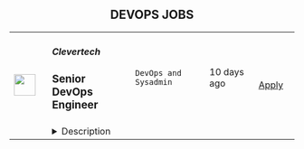 <div align="center"><h2>DEVOPS JOBS</h2></div><table><tr>
                <td width="100" height="100" rowspan="2">
                    <img src="https://wwr-pro.s3.amazonaws.com/logos/0074/7619/logo.gif" width="38px" height="auto">
                </td>
                <td width="300">
                    <h5>Clevertech</h5>
                    <h3> Senior DevOps Engineer </h3>
                </td>
                <td width="300">
                    <code>DevOps and Sysadmin</code>
                </td>
                <td width="200">
                <text>10 days ago</text>
                </td>
                <td width="100" rowspan="2">
                <a href="https://weworkremotely.com/remote-jobs/clevertech-senior-devops-engineer-13" align="right" target="_blank">Apply</a>
                </td>
            </tr>
            <tr>
                <td colspan="3">
                <details><summary>Description</summary>
                <img src="https://we-work-remotely.imgix.net/logos/0074/7619/logo.gif?ixlib=rails-4.0.0&w=50&h=50&dpr=2&fit=fill&auto=compress" />

<p>
  <strong>Headquarters:</strong> New York, NY
    <br /><strong>URL:</strong> <a href="https://clevertech.biz">https://clevertech.biz</a>
</p>

<div>
<br>Experience Remote done Right. Over 20 years of remote experience, all 500+ staff are 100% remote and we still grow vibrant relationships, provide exceptional opportunities for career growth while working with stellar clients on ambitious projects<br><br>
</div><div><strong>What we're working on:</strong></div><div>
<br>Enterprise companies turn to us to help them launch innovative digital products that interact with hundreds of millions of customers, transactions and data points. The problems we solve every day are real and require creativity, grit and determination. We are building a culture that challenges norms while fostering experimentation and personal growth. In order to grasp the scale of problems we face, ideally, you have some exposure to Logistics, FinTech, Transportation, Insurance, Media or other complex multifactor industries<br><br>
</div><div><strong><br>Requirements</strong></div><ul>
<li>7+ years of professional experience (A technical assessment will be required)</li>
<li>Senior-level experience with AWS (EC2, RDS, S3, ECS, ELB)</li>
<li>Strong background in Linux and Mongo Atlas administration</li>
<li>Experience deploying Kubernetes in a production environment</li>
<li>Experience with CI/CD in Jenkins or CircleCi</li>
<li>Infrastructure as code (we use Terraform)</li>
<li>Experience with requirement gathering and presentation to executives</li>
<li>English fluency, verbal and written</li>
<li>Professional, empathic, team player</li>
<li>Problem solver, proactive, go-getter</li>
</ul><div><strong>Straight from the Devs</strong></div><div>
<br>Watch short snippets of actual developers (Real, not scripted) share why they joined <a href="https://cleverte.ch/3"><strong>YouTube Playlist<br></strong></a><br>
</div><div><strong>Why Clevertech is an amazing place to work at</strong></div><div>
<br>At Clevertech, you can expect that you will:<br><br>
</div><ul>
<li>Be 100% dedicated to one project at a time so that you can hone your skills, innovate and grow</li>
<li>Be a part of a team of talented and friendly senior-level developers</li>
<li>Work on projects that allow you to use cutting edge tech. We believe in constantly evolving your mastery</li>
</ul><div>
<br>The result? We produce meaningful work and we are truly proud and excited to be creating waves in an industry under transformation.<br><br>
</div>

<p><strong>To apply:</strong> <a href="https://weworkremotely.com/remote-jobs/clevertech-senior-devops-engineer-13">https://weworkremotely.com/remote-jobs/clevertech-senior-devops-engineer-13</a></p>

                </details>
                </td>
            </tr>,<tr>
                <td width="100" height="100" rowspan="2">
                    <img src="https://weworkremotely.com/assets/IsotypeV2-1ebe3dd57673f3e8d02b7490bc0faaef55d6a95d3a4aaf17298bd3ed503ae7fe.svg" width="38px" height="auto">
                </td>
                <td width="300">
                    <h5>RemoteMore</h5>
                    <h3> DevOps Engineer</h3>
                </td>
                <td width="300">
                    <code>DevOps and Sysadmin</code>
                </td>
                <td width="200">
                <text>45 days ago</text>
                </td>
                <td width="100" rowspan="2">
                <a href="https://weworkremotely.com/remote-jobs/remotemore-devops-engineer" align="right" target="_blank">Apply</a>
                </td>
            </tr>
            <tr>
                <td colspan="3">
                <details><summary>Description</summary>
                

<p>
  <strong>Headquarters:</strong> Berlin/Chicago 
    <br /><strong>URL:</strong> <a href="https://remotemore.com/candidates?utm_source=Jobpost&amp;utm_medium=WWR&amp;utm_campaign=PythonTrue">https://remotemore.com/candidates?utm_source=Jobpost&amp;utm_medium=WWR&amp;utm_campaign=PythonTrue</a>
</p>

<div><strong>The position</strong></div><div><br></div><div>RemoteMore is helping a large tech company with hiring DevOps engineers for its European and US teams.</div><div><br></div><div>The company is one of the major tech companies and works across many internal product teams. Multiple DevOps engineers will be hired and matched to the teams that are best fit for their background/experience. All product teams are fully distributed. The company culture is to focus on work delivered and not hours worked.</div><div><br></div><div>Good work-life balance is encouraged: 4-week paid holiday per year is part of the benefits package. You can work from home or any other place of your choice.</div><div><br></div><div>The position is full-time and fully remote.</div><div>
<br><br>
</div><div><strong>Your profile</strong></div><div><br></div><div>Coming from a strong technical background, you are expected to have:</div><div><br></div><ul>
<li>Required technologies: AWS/Azure/GCP, CI/CD pipelines, Docker</li>
<li>Bonus points: Python/Ruby/Golang coding skills; Kubernetes; Jenkins</li>
<li>Top technical skills for your level of experience: Intermediate or Senior (2+  years of professional experience)</li>
<li>The soft skills to work remotely. Strong individual contributor, strong communication skills.</li>
<li>Passion for remote work. You understand the pros and cons of working remotely.</li>
<li>Good English language skills to work as part of an international team.<br><br>
</li>
</ul><div><br></div><div><strong>Why should YOU apply?</strong></div><div><br></div><ul>
<li>Work from anywhere you want.</li>
<li>Competitive compensation based on your skills.</li>
<li>Work in a team with other top developers.</li>
<li>Making a difference.<br><br><br>
</li>
</ul><div>To be considered for the position, please sign up to RemoteMore by following the apply button. </div><div>
<br><br>
</div>

<p><strong>To apply:</strong> <a href="https://weworkremotely.com/remote-jobs/remotemore-devops-engineer">https://weworkremotely.com/remote-jobs/remotemore-devops-engineer</a></p>

                </details>
                </td>
            </tr>,<tr>
                <td width="100" height="100" rowspan="2">
                    <img src="https://remotive.com/job/1533358/logo" width="38px" height="auto">
                </td>
                <td width="300">
                    <h5>Bitquery</h5>
                    <h3>DevOps Engineer (Middle / Senior)</h3>
                </td>
                <td width="300">
                    <code>api,AWS,cloud,crypto</code>
                </td>
                <td width="200">
                <text>2 days ago</text>
                </td>
                <td width="100" rowspan="2">
                <a href="https://remotive.com/remote-jobs/devops/devops-engineer-middle-senior-1533358" align="right" target="_blank">Apply</a>
                </td>
            </tr>
            <tr>
                <td colspan="3">
                <details><summary>Description</summary>
                <p><strong>Bitquery</strong> is an API-first product company dedicated to power and solve blockchain data problems using the ground truth, on-chain data. Bitquery extracts and presents valuable data via APIs. These APIs are delivering solutions to multiple verticals like Decentralize Finance (DeFi), DEX Arbitrage Analytics, Crypto Surveillance &amp; Forensics across all major blockchains like Bitcoin, Ethereum, EOS, Tezos.</p>
<p>We are an international company of developers of software for the analysis of decentralized data (40+ chains). Bitquery is a distributed team. Currently, are looking for a full-time DevOps engineer to further develop infrastructure, automation of various processes like software deployment, scaling and clustering.<br><br><strong>Roles &amp; </strong><strong>Responsibilities</strong></p>
<ul style="">
<li style="">Creation of architecture, and documentation that will lead to consistent reliability, scalability, security, and performance of the 24/7 servers</li>
<li style="">Developing and maintaining technical infrastructure and system software components</li>
<li style="">Enhancing processes that allow for proper testing and validation of releases that goes from development to staging to production environments</li>
<li style="">Effectively interacting with other team members to accomplish shared projects</li>
<li style="">Stay up to date on the latest technology in our space</li>
</ul>
<p> </p>
<p><strong>Requirements</strong></p>
<ul style="">
<li style="">5+ years of work experience implement, troubleshooting, and supporting infrastructure software and distributed systems</li>
<li style="">experience with cloud platforms (e. g. AWS)</li>
<li style="">scripting writing and modifying code experience to improve monitoring and automation</li>
<li style="">deep understanding of Docker, Docker Compose, Kubernetes, Helm Charts</li>
<li style="">experience in GitOps practices</li>
<li style="">TCP/IP networking knowledge, Linux architecture, p2p networks, micro-services and distributed systems</li>
<li style="">good at adapting to new tools, processes, and challenges</li>
<li style="">experience with set up and configuring blockchain nodes will be a plus</li>
</ul>
<p> </p>
<p><strong>Our Tech stack:</strong></p>
<ul style="">
<li style="">Infrastructure: Bare-metal / AWS</li>
<li style="">Databases: Clickhouse / MySQL</li>
<li style="">SCM: git / github</li>
<li style="">Message broker: Kafka</li>
<li style="">Repository: Nexus</li>
<li style="">CI/CD: Jenkins</li>
<li style="">Monitoring: Icinga 2, Grafana, Prometheus, Victoria metrics, ELK</li>
<li style="">Orchestration: k8s, Ansible, Terraform</li>
<li style="">Containers: LXC, Docker</li>
<li style="">Scripting: Python, Golang, Ruby, Groovy</li>
<li style="">OS: Debian/Ubuntu</li>
<li style="">Others: Docker compose, IPSec</li>
</ul>
<p><strong>Benefits</strong></p>
<ul style="">
<li style="">Opportunity to work &amp; collaborate with a truly global team spread across 5 countries</li>
<li style="">Work from anywhere in the world</li>
<li style="">Choose your own work hours</li>
<li style="">Yearly trip with Bitquery team to any remote destination</li>
<li style=""><strong>A promise to finish the interview processes within 1-2 weeks<br><br></strong></li>
</ul>
<p><strong><em>Being a startup we take decisions &amp; move fairly fast, while giving candidates great experience with the interview process. We have a flat hierarchy in the organization where we empower individuals and provide an opportunity to deliver results as per his/her working style. Come and join a great culture and build Bitquery with us.</em></strong></p>
<img src="https://remotive.com/job/track/1533358/blank.gif?source=public_api" alt=""/>
                </details>
                </td>
            </tr></table>